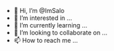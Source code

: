 - 👋 Hi, I’m @ImSalo
- 👀 I’m interested in ...
- 🌱 I’m currently learning ...
- 💞️ I’m looking to collaborate on ...
- 📫 How to reach me ...

<!---
ImSalo/ImSalo is a ✨ special ✨ repository because its `README.md` (this file) appears on your GitHub profile.
You can click the Preview link to take a look at your changes.
--->
